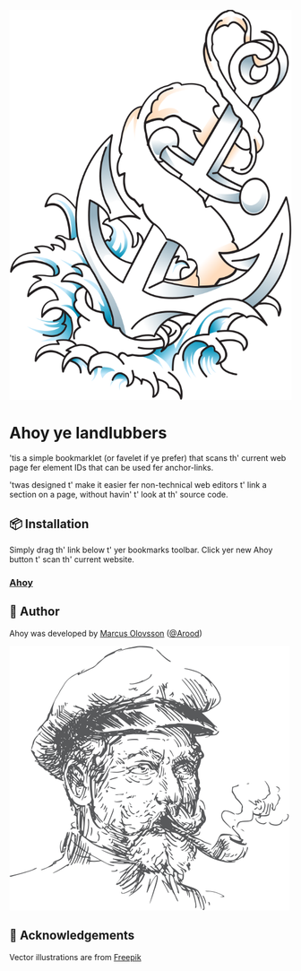 
![](anchor.svg)

# Ahoy ye landlubbers

'tis a simple bookmarklet (or favelet if ye prefer) that scans th' current web page fer element IDs that can be used fer anchor-links.

'twas designed t' make it easier fer non-technical web editors t' link a section on a page, without havin' t' look at th' source code.

## 📦 Installation

Simply drag th' link below t' yer bookmarks toolbar. Click yer new Ahoy button t' scan th' current website.

### [Ahoy](&#x6A;&#x61;&#x76;&#x61;&#x73;&#x63;&#x72;&#x69;&#x70;&#x74;&#x3A;&#x28;&#x66;&#x75;&#x6E;&#x63;&#x74;&#x69;&#x6F;&#x6E;&#x28;&#x29;&#x7B;&#x73;&#x3D;&#x64;&#x6F;&#x63;&#x75;&#x6D;&#x65;&#x6E;&#x74;&#x2E;&#x63;&#x72;&#x65;&#x61;&#x74;&#x65;&#x45;&#x6C;&#x65;&#x6D;&#x65;&#x6E;&#x74;&#x28;&#x27;&#x73;&#x63;&#x72;&#x69;&#x70;&#x74;&#x27;&#x29;&#x3B;&#x73;&#x2E;&#x74;&#x79;&#x70;&#x65;&#x3D;&#x27;&#x74;&#x65;&#x78;&#x74;&#x2F;&#x6A;&#x61;&#x76;&#x61;&#x73;&#x63;&#x72;&#x69;&#x70;&#x74;&#x27;&#x3B;&#x73;&#x2E;&#x73;&#x72;&#x63;&#x3D;&#x27;&#x68;&#x74;&#x74;&#x70;&#x73;&#x3A;&#x2F;&#x2F;&#x72;&#x61;&#x77;&#x2E;&#x67;&#x69;&#x74;&#x68;&#x75;&#x62;&#x75;&#x73;&#x65;&#x72;&#x63;&#x6F;&#x6E;&#x74;&#x65;&#x6E;&#x74;&#x2E;&#x63;&#x6F;&#x6D;&#x2F;&#x61;&#x72;&#x6F;&#x6F;&#x64;&#x2F;&#x61;&#x68;&#x6F;&#x79;&#x2F;&#x6D;&#x61;&#x73;&#x74;&#x65;&#x72;&#x2F;&#x61;&#x68;&#x6F;&#x79;&#x2E;&#x6A;&#x73;&#x3F;&#x76;&#x3D;&#x27;&#x2B;&#x70;&#x61;&#x72;&#x73;&#x65;&#x49;&#x6E;&#x74;&#x28;&#x4D;&#x61;&#x74;&#x68;&#x2E;&#x72;&#x61;&#x6E;&#x64;&#x6F;&#x6D;&#x28;&#x29;&#x2A;&#x39;&#x39;&#x39;&#x39;&#x39;&#x39;&#x39;&#x39;&#x29;&#x3B;&#x64;&#x6F;&#x63;&#x75;&#x6D;&#x65;&#x6E;&#x74;&#x2E;&#x62;&#x6F;&#x64;&#x79;&#x2E;&#x61;&#x70;&#x70;&#x65;&#x6E;&#x64;&#x43;&#x68;&#x69;&#x6C;&#x64;&#x28;&#x73;&#x29;&#x3B;&#x7D;&#x29;&#x28;&#x29;&#x3B;)

## 📜 Author

Ahoy was developed by [Marcus Olovsson](http://marcusolovsson.com) ([@Arood](http://twitter.com/Arood))

![](author.svg)

## 📢 Acknowledgements

Vector illustrations are from [Freepik](http://freepik.com)